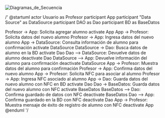 ![Diagramas_de_Secuencia](DS-Alta_Alumno.png)﻿﻿

/'
@startuml
actor Usuario as Profesor
participant App
participant "Data Source" as DataSource
participant DAO as Dao
participant BD as BaseDatos

Profesor -> App: Solicita agregar alumno
activate App
App -> Profesor: Solicita datos del nuevo alumno
Profesor -> App: Ingresa datos del nuevo alumno
App -> DataSource: Consulta información de alumno para confirmación
activate DataSource
DataSource -> Dao: Busca datos de alumno en la BD
activate Dao
Dao --> DataSource: Devuelve datos de alumno
deactivate Dao
DataSource --> App: Devuelve información del alumno para confirmación
deactivate DataSource
App -> Profesor: Muestra datos del alumno para confirmación
Profesor -> App: Confirma datos del nuevo alumno
App -> Profesor: Solicita NFC para asociar al alumno
Profesor -> App: Ingresa NFC asociado al alumno
App -> Dao: Guarda datos del nuevo alumno con NFC en BD
activate Dao
Dao -> BaseDatos: Guarda datos del nuevo alumno con NFC
activate BaseDatos
BaseDatos --> Dao: Confirma guardado de datos con NFC
deactivate BaseDatos
Dao --> App: Confirma guardado en la BD con NFC
deactivate Dao
App -> Profesor: Muestra mensaje de éxito de registro de alumno con NFC
deactivate App
@enduml
'/

